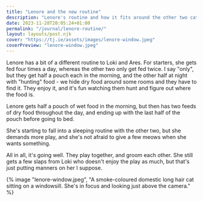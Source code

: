 ```yaml
---
title: "Lenore and the new routine"
description: "Lenore's routine and how it fits around the other two cats."
date: 2023-11-28T20:05:24+01:00
permalink: "/journal/lenore-routine/"
layout: layouts/post.njk
cover: "https://tj.ie/assets/images/lenore-window.jpeg"
coverPreview: "lenore-window.jpeg"
---
```


Lenore has a bit of a different routine to Loki and Ares. For starters, she gets fed four times a day, whereas the other two only get fed twice. I say "only", but they get half a pouch each in the morning, and the other half at night with "hunting" food - we hide dry food around some rooms and they have to find it. They enjoy it, and it's fun watching them hunt and figure out where the food is.

Lenore gets half a pouch of wet food in the morning, but then has two feeds of dry food throughout the day, and ending up with the last half of the pouch before going to bed.

She's starting to fall into a sleeping routine with the other two, but she demands more play, and she's not afraid to give a few meows when she wants something.

All in all, it's going well. They play together, and groom each other. She still gets a few slaps from Loki who doesn't enjoy the play as much, but that's just putting manners on her I suppose.

{% image "lenore-window.jpeg", "A smoke-coloured domestic long hair cat sitting on a windowsill. She's in focus and looking just above the camera." %}
